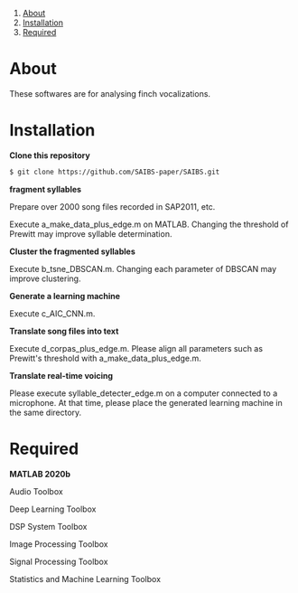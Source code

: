 1. [About](#About)
2. [Installation](#[Installation])
3. [Required](#[Required])



# About

These softwares are for analysing finch vocalizations.



# Installation

**Clone this repository**

```bash
$ git clone https://github.com/SAIBS-paper/SAIBS.git
```


**fragment syllables**

Prepare over 2000 song files recorded in SAP2011, etc.

Execute a_make_data_plus_edge.m on MATLAB. Changing the threshold of Prewitt may improve syllable determination.


**Cluster the fragmented syllables**

Execute b_tsne_DBSCAN.m. Changing each parameter of DBSCAN may improve clustering.


**Generate a learning machine**

Execute c_AIC_CNN.m.


**Translate song files into text**

Execute d_corpas_plus_edge.m. Please align all parameters such as Prewitt's threshold with a_make_data_plus_edge.m.


**Translate real-time voicing**

Please execute syllable_detecter_edge.m on a computer connected to a microphone. At that time, please place the generated learning machine in the same directory.



# Required

**MATLAB 2020b**

Audio Toolbox

Deep Learning Toolbox

DSP System Toolbox

Image Processing Toolbox

Signal Processing Toolbox

Statistics and Machine Learning Toolbox

